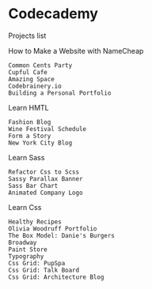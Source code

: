 # Codecademy


Projects list

How to Make a Website with NameCheap

	Common Cents Party
	Cupful Cafe
	Amazing Space
	Codebrainery.io
	Building a Personal Portfolio


Learn HMTL 

	Fashion Blog
	Wine Festival Schedule
	Form a Story 
	New York City Blog
	

Learn Sass

	Refactor Css to Scss
	Sassy Parallax Banner 
	Sass Bar Chart
	Animated Company Logo
	
Learn Css 
	
	Healthy Recipes 
	Olivia Woodruff Portfolio
	The Box Model: Danie's Burgers
	Broadway 
	Paint Store
	Typography
	Css Grid: PupSpa
	Css Grid: Talk Board
	Css Grid: Architecture Blog
